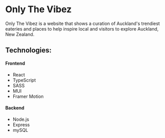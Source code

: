 # Only The Vibez

Only The Vibez is a website that shows a curation of Auckland's trendiest eateries and places to help inspire local and visitors to explore Auckland, New Zealand.

## Technologies:
#### Frontend
- React
- TypeScript
- SASS
- MUI
- Framer Motion
#### Backend
- Node.js
- Express
- mySQL

